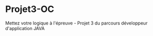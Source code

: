 # Projet3-OC
Mettez votre logique à l'épreuve - Projet 3 du parcours développeur d'application JAVA
